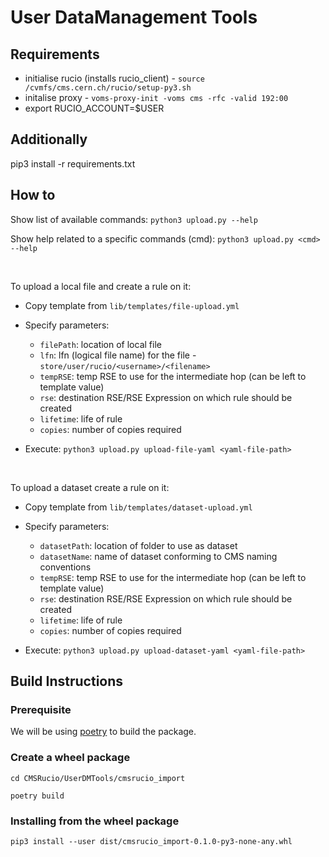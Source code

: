 # User DataManagement Tools


## Requirements

- initialise rucio (installs rucio_client) - `source /cvmfs/cms.cern.ch/rucio/setup-py3.sh`
- initalise proxy - `voms-proxy-init -voms cms -rfc -valid 192:00`
- export RUCIO_ACCOUNT=$USER 

## Additionally
pip3 install -r requirements.txt


## How to

Show list of available commands: `python3 upload.py --help`

Show help related to a specific commands (cmd): `python3 upload.py <cmd> --help`

<br>

To upload a local file and create a rule on it:
- Copy template from `lib/templates/file-upload.yml`
- Specify parameters:
    - `filePath`: location of local file 
    - `lfn`: lfn (logical file name) for the file - `store/user/rucio/<username>/<filename>`
    - `tempRSE`: temp RSE to use for the intermediate hop (can be left to template value)
    - `rse`: destination RSE/RSE Expression on which rule should be created
    - `lifetime`: life of rule
    - `copies`: number of copies required

- Execute: `python3 upload.py upload-file-yaml <yaml-file-path>`

<br>

To upload a dataset create a rule on it:
- Copy template from `lib/templates/dataset-upload.yml`
- Specify parameters:
    - `datasetPath`: location of folder to use as dataset 
    - `datasetName`: name of dataset conforming to CMS naming conventions
    - `tempRSE`: temp RSE to use for the intermediate hop (can be left to template value)
    - `rse`: destination RSE/RSE Expression on which rule should be created
    - `lifetime`: life of rule
    - `copies`: number of copies required

- Execute: `python3 upload.py upload-dataset-yaml <yaml-file-path>`


## Build Instructions

### Prerequisite

We will be using [poetry](https://python-poetry.org/) to build the package.

### Create a wheel package
```
cd CMSRucio/UserDMTools/cmsrucio_import

poetry build
```
### Installing from the wheel package
```
pip3 install --user dist/cmsrucio_import-0.1.0-py3-none-any.whl
```




